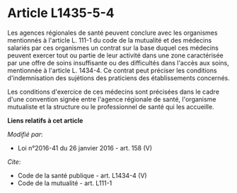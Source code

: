 # Article L1435-5-4

Les agences régionales de santé peuvent conclure avec les organismes mentionnés à l'article L. 111-1 du code de la mutualité
et des médecins salariés par ces organismes un contrat sur la base duquel ces médecins peuvent exercer tout ou partie de leur
activité dans une zone caractérisée par une offre de soins insuffisante ou des difficultés dans l'accès aux soins, mentionnée
à l'article L. 1434-4. Ce contrat peut préciser les conditions d'indemnisation des sujétions des praticiens des
établissements concernés. 

Les conditions d'exercice de ces médecins sont précisées dans le cadre d'une convention signée entre l'agence régionale de
santé, l'organisme mutualiste et la structure ou le professionnel de santé qui les accueille.

**Liens relatifs à cet article**

_Modifié par_:

  - Loi n°2016-41 du 26 janvier 2016 - art. 158 (V)

_Cite_:

  - Code de la santé publique - art. L1434-4 (V)
  - Code de la mutualité - art. L111-1
